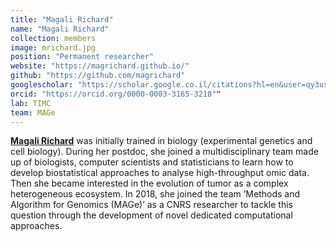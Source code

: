 ```yaml
---
title: "Magali Richard"
name: "Magali Richard"
collection: members
image: mrichard.jpg
position: "Permanent researcher"
website: "https://magrichard.github.io/"
github: "https://github.com/magrichard"
googlescholar: "https://scholar.google.co.il/citations?hl=en&user=qy3usEoAAAAJ"
orcid: "https://orcid.org/0000-0003-3165-3218""
lab: TIMC
team: MAGe
---
```


**[Magali Richard](https://magrichard.github.io/)**  was initially trained in biology (experimental genetics and cell biology). During her postdoc, she joined a multidisciplinary team made up of biologists, computer scientists and statisticians to learn how to develop biostatistical approaches to analyse high-throughput omic data. Then she became interested in the evolution of tumor as a complex heterogeneous ecosystem. In 2018, she joined the team ’Methods and Algorithm for Genomics (MAGe)’ as a CNRS researcher to tackle this question through the development of novel dedicated computational approaches.
